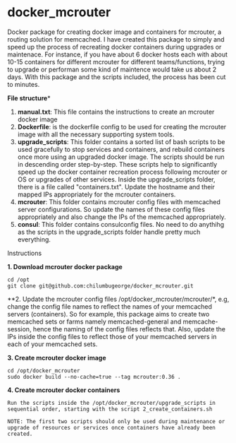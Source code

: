 # docker_mcrouter
Docker package for creating docker image and containers for mcrouter, a routing solution for memcached. I have created this package to simply and speed up the process of recreating docker containers during upgrades or maintenace. For instance, if you have about 6 docker hosts each with about 10-15 containers for different mcrouter for different teams/functions, trying to upgrade or performan some kind of maintence would take us about 2 days. With this package and the scripts included, the process has been cut to minutes.

**File structure***

1. **manual.txt**: This file contains the instructions to create an mcrouter docker image
2. **Dockerfile**: is the dockerfile config to be used for creating the mcrouter image with all the necessary supporting system tools.
3. **upgrade_scripts**: This folder contains a sorted list of bash scripts to be used gracefully to stop services and containers, and rebuild containers once more using an upgraded docker image. The scripts should be run in descending order step-by-step. These scripts help to significantly speed up the docker container recreation process following mcrouter or OS or upgrades of other services. Inside the upgrade_scripts folder, there is a file called "containers.txt". Update the hostname and their mapped IPs appropriately for the mcrouter containers.
4. **mcrouter**: This folder contains mcrouter config files with memcached server configurations. So update the names of these config files appropriately and also change the IPs of the memcached appropriately.
5. **consul**: This folder contains consulconfig files. No need to do anythihg as the scripts in the upgrade_scripts folder handle pretty much everything.

Instructions

**1. Download mcrouter docker package**
```
cd /opt
git clone git@github.com:chilumbugeorge/docker_mcrouter.git
``` 

**2. Update the mcrouter config files /opt/docker_mcrouter/mcrouter/*, e.g, change the config file names to reflect the names of your memcached servers (containers). So for example, this package aims to create two memcached sets or farms namely memcached-general and memcache-session, hence the naming of the config files reflects that. Also, update the IPs inside the config files to reflect those of your memcached servers in each of your memcached sets. 

**3. Create mcrouter docker image**
```
cd /opt/docker_mcrouter
sudo docker build --no-cache=true --tag mcrouter:0.36 .
```

**4. Create mcrouter docker containers**
```
Run the scripts inside the /opt/docker_mcrouter/upgrade_scripts in sequential order, starting with the script 2_create_containers.sh

NOTE: The first two scripts should only be used during maintenance or upgrade of resources or services once containers have already been created.
